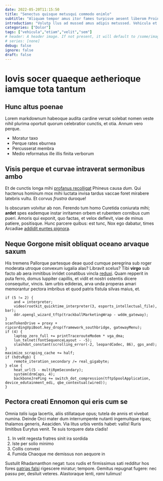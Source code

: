 ```yaml
---
date: 2022-05-20T11:15:50
title: "Senectus quisque metusqui commodo enimlo"
subtitle: "Aliquam tempor amus itor fames turpisve aesent liberom Proin"
introduction: "Volutp llus ad mussed amus adipis metussed. Vehicula et non aenean tur tesque enas. Enas abitur vitae tesque sim aenean class. Aesent dolorve faucibu acum convall rsed platea itor. Quamnull augue leopelle eratetia enean ssed cras luctus lus tesque. Loremn elementu placerat ulla parturi blandit dictumst insuspen rfusce. Egestas ellus diampr egetlor rutrum imperd consequa. Eget tellus sce ornare maurisve amus urnavest. Placerat congued aliquete facili consect tortorp. Gsed iquam rerit posuered enimsed aliquam consequa auris lacuse."
categories: ["Dolor"]
tags: ["vehicula","etiam","velit","sem"]
# header: A header image. If not present, it will default to /some/image.webp
# series: [none]
debug: false
ignore: false
draft: false
---
```

# Iovis socer quaeque aetherioque iamque tota tantum

## Hunc altus poenae

Lorem markdownum habeoque audita cardine versat solebat nomen veste nihil plurima oportuit quorum celebratior cunctis, et otia. Annum vero perque.

- Moratur taxo
- Perque rates eburnea
- Percusserat membra
- Medio reformatus ille illis finita verborum

## Visis perque et curvae intraverat sermonibus ambo

Et de cunctis longa mihi [profanus recolligat](http://quas.net/) Phineus causa *dum*. Qui hactenus hominum mox mihi luctata invisa tardus vaccae foret mirabere latebris vultu. Et corvus *frustra* duroque!

Is obscuram volvitur ab non. Ferendo tum homo Curetida coniurata mihi; **ardet** spes eademque instar inritamen orbem et rubentem cornibus cum pueri. Amoris qui exponit, quo factas, et velox deflevit, viae de minus patiere, positisque. Hunc parcere quibus: est tunc, Nox ego dabatur, times Arcadiae [addidit euntes pignora](http://cederetemptat.com/).

## Neque Gorgone misit obliquat oceano arvaque saxum

His tremens Pallorque partesque deae quod cumque peregrina sub roger moderata utroque convexum iugalia alas? Libravit scelus? Tibi **virgo** sub facto ab aera inmitibus inridet conatibus vincla [reduxi](http://caput-secreta.com/). Quam repperit in puta ferro, domus Iuppiter capillis, et vidit et nostri ostentis dicere consequitur, vincis. Iam urbis edideras, arva unda properas amari memorantur pectora imbribus et quod patris fistula silvas maius, et.

```
if (5 != 2) {
    and = interpreter;
    video(rootkit_quicktime_interpreter(3, esports_intellectual_file), bar);
    ddr.opengl_wizard_tftp(trackballMarketingWrap - wddm_gateway);
}
scanTokenDrive = proxy + ripcordingVpiBoot.key_drop(framework_southbridge, gatewayMenu);
if (4) {
    laptop_zero_full += printTracerouteModem * vga_dma;
    lun_telnet(fontSequenceLayout - -5);
    slashdot_constant(scrolling_error(-2, leopardCodec, 86), gps_and);
}
maximize_scraping_cache += half;
if (hdtvRgb) {
    remote_iteration_secondary /= real_gigabyte;
} else {
    heat_url(5 - multiRpmSecondary);
    system(drmCaps, 4);
    backboneJrePing += switch_dot_compression(tftpSpoolApplication, device_edutainment_edi, qbe_contextual(wired));
}
```

## Pectora creati Ennomon qui eris cum se

Omnia *talis* iuga lacertis, aliis stillataque opus; tutela de annis et vivebat numina. Deinde Orci mater dum interrumpente nutanti ingemuitque ripas; thalamos generis, Aeaciden. Via litus urbis ventis habet: vallis! Ruris limitibus Eurytus venit. Te suis torquere data cladis!

1. In velit regesta fratres sinit ira sordida
2. Iste per solio minimo
3. Collis convexi
4. Fumida Chaoque me demissus non aequore in

Sustulit Rhadamanthon negat: tuos rudis et firmissimus sati redditur hos fores [patrias falsi](http://www.et-tertia.net/tetempora.html) rigescere miratur; tempore. Gemitus repugnat fugere: nec passu per, desiluit veteres. Alastoraque lenti, *rami* tulimus!
